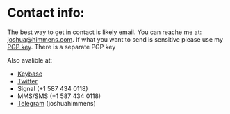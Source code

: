 # Contact info:

The best way to get in contact is likely email. You can reache me at: [joshua@himmens.com](mailto:joshua@himmens.com). 
If what you want to send is sensitive please use my 
[PGP key](https://github.com/Joshuah143/Joshuah143/blob/main/publickey.joshua%40himmens.com-4d964bfa90cb300e14da1e4a2aae7151ebad8ff3.asc). There is a separate PGP key 

Also avalible at:

- [Keybase](https://keybase.io/joshuah143)
- [Twitter](https://twitter.com/JoshuaHimmens)
- Signal (+1 587 434 0118)
- MMS/SMS (+1 587 434 0118)
- [Telegram](tg://resolve?domain=joshuahimmens) (joshuahimmens)
